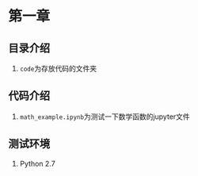 # 第一章
## 目录介绍
1. `code`为存放代码的文件夹

## 代码介绍
1. `math_example.ipynb`为测试一下数学函数的jupyter文件

## 测试环境
1. Python 2.7

